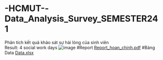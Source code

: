 # -HCMUT--Data_Analysis_Survey_SEMESTER241
Phân tích kết quả khảo sát sự hài lòng của sinh viên \
Result: 4 social work days
![image](https://github.com/user-attachments/assets/1f38800a-2d73-407d-a159-604bc202b75a)
#Report
[Report_hoan_chinh.pdf](https://github.com/user-attachments/files/19521328/Report_hoan_chinh.pdf)
#Bảng Data
[Data.xlsx](https://github.com/user-attachments/files/19521332/Data.xlsx)
